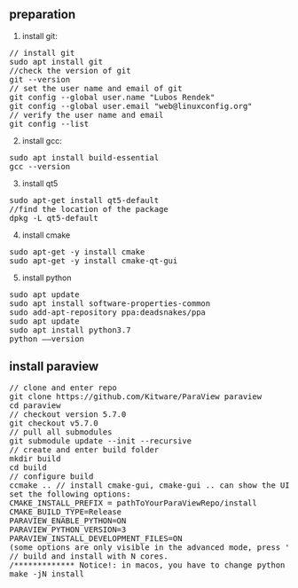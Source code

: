 ## preparation
1. install git:
<pre>
// install git
sudo apt install git
//check the version of git
git --version
// set the user name and email of git
git config --global user.name "Lubos Rendek"
git config --global user.email "web@linuxconfig.org"
// verify the user name and email
git config --list
</pre>
2. install gcc: 
<pre>
sudo apt install build-essential
gcc --version
</pre>
3. install qt5
<pre>
sudo apt-get install qt5-default
//find the location of the package
dpkg -L qt5-default
</pre>
4. install cmake
<pre>
sudo apt-get -y install cmake
sudo apt-get -y install cmake-qt-gui
</pre>
5. install python
<pre>
sudo apt update
sudo apt install software-properties-common
sudo add-apt-repository ppa:deadsnakes/ppa
sudo apt update
sudo apt install python3.7
python ––version
</pre>

## install paraview
<pre>
// clone and enter repo
git clone https://github.com/Kitware/ParaView paraview
cd paraview
// checkout version 5.7.0
git checkout v5.7.0
// pull all submodules
git submodule update --init --recursive
// create and enter build folder
mkdir build
cd build
// configure build
ccmake .. // install cmake-gui, cmake-gui .. can show the UI to set the configuration.
set the following options:
CMAKE_INSTALL_PREFIX = pathToYourParaViewRepo/install
CMAKE_BUILD_TYPE=Release
PARAVIEW_ENABLE_PYTHON=ON
PARAVIEW_PYTHON_VERSION=3
PARAVIEW_INSTALL_DEVELOPMENT_FILES=ON
(some options are only visible in the advanced mode, press 't' to display the advanced mode.)
// build and install with N cores.
/************* Notice!: in macos, you have to change python 3.8.0 to other version, like python 3.7.7. otherwise, the you can build successfully **********/
make -jN install
</pre>

